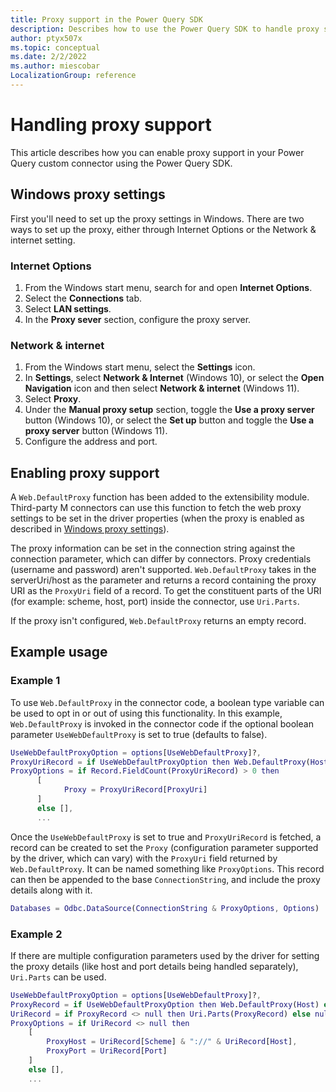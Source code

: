 ```yaml
---
title: Proxy support in the Power Query SDK
description: Describes how to use the Power Query SDK to handle proxy support for Power Query connectors.
author: ptyx507x
ms.topic: conceptual
ms.date: 2/2/2022
ms.author: miescobar
LocalizationGroup: reference
---
```


# Handling proxy support

This article describes how you can enable proxy support in your Power Query custom connector using the Power Query SDK.

## Windows proxy settings

First you'll need to set up the proxy settings in Windows. There are two ways to set up the proxy, either through Internet Options or the Network & internet setting.

### Internet Options

1. From the Windows start menu, search for and open **Internet Options**.
2. Select the **Connections** tab.
3. Select **LAN settings**.
4. In the **Proxy sever** section, configure the proxy server.

### Network & internet

1. From the Windows start menu, select the **Settings** icon.
2. In **Settings**, select **Network & Internet** (Windows 10), or select the **Open Navigation** icon and then select **Network & internet** (Windows 11).
3. Select **Proxy**.
4. Under the **Manual proxy setup** section, toggle the **Use a proxy server** button (Windows 10), or select the **Set up** button and toggle the **Use a proxy server** button (Windows 11).
5. Configure the address and port.

## Enabling proxy support

A `Web.DefaultProxy` function has been added to the extensibility module. Third-party M connectors can use this function to fetch the web proxy settings to be set in the driver properties (when the proxy is enabled as described in [Windows proxy settings](#windows-proxy-settings)).

The proxy information can be set in the connection string against the connection parameter, which can differ by connectors. Proxy credentials (username and password) aren't supported. `Web.DefaultProxy` takes in the serverUri/host as the parameter and returns a record containing the proxy URI as the `ProxyUri` field of a record. To get the constituent parts of the URI (for example: scheme, host, port) inside the connector, use `Uri.Parts`.

If the proxy isn't configured, `Web.DefaultProxy` returns an empty record.

## Example usage

### Example 1

To use `Web.DefaultProxy` in the connector code, a boolean type variable can be used to opt in or out of using this functionality. In this example, `Web.DefaultProxy` is invoked in the connector code if the optional boolean parameter `UseWebDefaultProxy` is set to true (defaults to false).

```M
UseWebDefaultProxyOption = options[UseWebDefaultProxy]?,
ProxyUriRecord = if UseWebDefaultProxyOption then Web.DefaultProxy(Host) else null,
ProxyOptions = if Record.FieldCount(ProxyUriRecord) > 0 then
      [
            Proxy = ProxyUriRecord[ProxyUri]
      ]
      else [],
      ...
```

Once the `UseWebDefaultProxy` is set to true and `ProxyUriRecord` is fetched, a record can be created to set the `Proxy` (configuration parameter supported by the driver, which can vary) with the `ProxyUri` field returned by `Web.DefaultProxy`. It can be named something like `ProxyOptions`. This record can then be appended to the base `ConnectionString`, and include the proxy details along with it.

```M
Databases = Odbc.DataSource(ConnectionString & ProxyOptions, Options)
```

### Example 2

If there are multiple configuration parameters used by the driver for setting the proxy details (like host and port details being handled separately), `Uri.Parts` can be used.

```M
UseWebDefaultProxyOption = options[UseWebDefaultProxy]?,
ProxyRecord = if UseWebDefaultProxyOption then Web.DefaultProxy(Host) else null,
UriRecord = if ProxyRecord <> null then Uri.Parts(ProxyRecord) else null,
ProxyOptions = if UriRecord <> null then
    [
        ProxyHost = UriRecord[Scheme] & "://" & UriRecord[Host],
        ProxyPort = UriRecord[Port]
    ]
    else [],
    ...
```
